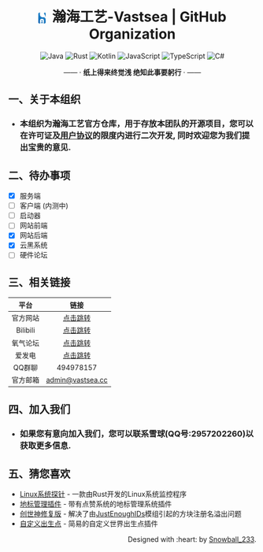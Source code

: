 <div align="center">
    <h1><a><img src="https://github.com/TeamVastsea/.github/blob/main/profile/Logo-SVG-Circle.svg" alt="" width="3%" height="3%" style="vertical-align: middle;"/>&nbsp;&nbsp;瀚海工艺-Vastsea | GitHub Organization</a></h1>
</div>

<p align="center">
    <img alt="Java" src="https://img.shields.io/badge/java-%23ED8B00.svg?style=for-the-badge&logo=openjdk&logoColor=white"/>
    <img alt="Rust" src="https://img.shields.io/badge/rust-%23000000.svg?style=for-the-badge&logo=rust&logoColor=white"/>
    <img alt="Kotlin" src="https://img.shields.io/badge/kotlin-%237F52FF.svg?style=for-the-badge&logo=kotlin&logoColor=white"/>
    <img alt="JavaScript" src="https://img.shields.io/badge/javascript-%23323330.svg?style=for-the-badge&logo=javascript&logoColor=%23F7DF1E"/>
    <img alt="TypeScript" src="https://img.shields.io/badge/typescript-%23007ACC.svg?style=for-the-badge&logo=typescript&logoColor=white"/>
    <img alt="C#" src="https://img.shields.io/badge/c%23-%23239120.svg?style=for-the-badge&logo=c-sharp&logoColor=white"/>
</p>

<p align="center">
    —— · <b>纸上得来终觉浅  绝知此事要躬行</b> · ——
</p>

## 一、关于本组织

- ### 本组织为瀚海工艺官方仓库，用于存放本团队的开源项目，您可以在许可证及[用户协议](https://www.vastsea.cc/user-agreement)的限度内进行二次开发, 同时欢迎您为我们提出宝贵的意见.

## 二、待办事项

- [x] 服务端
- [ ] 客户端 (内测中)
- [ ] 启动器
- [ ] 网站前端
- [x] 网站后端
- [x] 云黑系统
- [ ] 硬件论坛

## 三、相关链接

|    平台    |                         链接                         |
|:--------:|:--------------------------------------------------:|
|   官方网站   |           [点击跳转](https://www.vastsea.cc)           |
| Bilibili |   [点击跳转](https://space.bilibili.com/2126404404)    |
|   氧气论坛   | [点击跳转](https://bbs.oxygenstudio.cn/categories/58/) |
|   爱发电    |        [点击跳转](https://afdian.net/a/vastsea)        |
|   QQ群聊   |                     494978157                      |
|   官方邮箱   |                  admin@vastsea.cc                  |

## 四、加入我们

- ### 如果您有意向加入我们，您可以联系雪球(QQ号:2957202260)以获取更多信息.

## 五、猜您喜欢

- [Linux系统探针](https://github.com/TeamVastsea/System-Probe) - 一款由Rust开发的Linux系统监控程序
- [地标管理插件](https://github.com/TeamVastsea/LavaLocationManager) - 带有点赞系统的地标管理系统插件
- [创世神修复版](https://github.com/TeamVastsea/WorldEdit) -
  解决了由[JustEnoughIDs](https://www.curseforge.com/minecraft/mc-mods/jeid)模组引起的方块注册名溢出问题
- [自定义出生点](https://github.com/TeamVastsea/CustomSpawn) - 简易的自定义世界出生点插件

<p align="right">
    Designed with :heart: by <a href="https://github.com/SnowballXueQiu" target="_blank">Snowball_233</a>.
</p>
